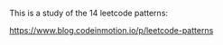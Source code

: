 This is a study of the 14 leetcode patterns:


https://www.blog.codeinmotion.io/p/leetcode-patterns

